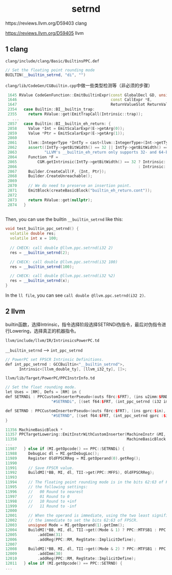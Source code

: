 <h1 align="center">setrnd</h1>
https://reviews.llvm.org/D59403  clang

https://reviews.llvm.org/D59405 llvm



## 1 clang

`clang/include/clang/Basic/BuiltinsPPC.def`

````c++
// Set the floating point rounding mode
BUILTIN(__builtin_setrnd, "di", "")

````



`clang/lib/CodeGen/CGBuiltin.cpp`中做一些类型检测等（非必须的步骤）

```c++
 1645 RValue CodeGenFunction::EmitBuiltinExpr(const GlobalDecl GD, unsigned BuiltinID,
 1646                                         const CallExpr *E,
 1647                                         ReturnValueSlot ReturnValue) {
 2354   case Builtin::BI__builtin_trap:
 2355     return RValue::get(EmitTrapCall(Intrinsic::trap));
   ...
 2857   case Builtin::BI__builtin_eh_return: {
 2858     Value *Int = EmitScalarExpr(E->getArg(0));
 2859     Value *Ptr = EmitScalarExpr(E->getArg(1));
 2860
 2861     llvm::IntegerType *IntTy = cast<llvm::IntegerType>(Int->getType());
 2862     assert((IntTy->getBitWidth() == 32 || IntTy->getBitWidth() == 64) &&
 2863            "LLVM's __builtin_eh_return only supports 32- and 64-bit variants");
 2864     Function *F =
 2865         CGM.getIntrinsic(IntTy->getBitWidth() == 32 ? Intrinsic::eh_return_i32
 2866                                                     : Intrinsic::eh_return_i64);
 2867     Builder.CreateCall(F, {Int, Ptr});
 2868     Builder.CreateUnreachable();
 2869
 2870     // We do need to preserve an insertion point.
 2871     EmitBlock(createBasicBlock("builtin_eh_return.cont"));
 2872
 2873     return RValue::get(nullptr);
 2874   } 
   
```





Then, you can use the builtin `__builtin_setrnd` like this:

```c++
void test_builtin_ppc_setrnd() {
  volatile double res;
  volatile int x = 100;
  
  // CHECK: call double @llvm.ppc.setrnd(i32 2)
  res = __builtin_setrnd(2);

  // CHECK: call double @llvm.ppc.setrnd(i32 100)
  res = __builtin_setrnd(100);

  // CHECK: call double @llvm.ppc.setrnd(i32 %2)
  res = __builtin_setrnd(x);
}
```



In the `ll file`, you can see `call double @llvm.ppc.setrnd(i32 2)`.





## 2 llvm

builtin函数，选择Intrinsic，指令选择阶段选择SETRNDi伪指令，最后对伪指令进行Lowering，选择真正的机器指令。

`llvm/include/llvm/IR/IntrinsicsPowerPC.td`

`__builtin_setrnd`  --> `int_ppc_setrnd`

```c++
// PowerPC set FPSCR Intrinsic Definitions.
def int_ppc_setrnd : GCCBuiltin<"__builtin_setrnd">,
      Intrinsic<[llvm_double_ty], [llvm_i32_ty], []>;
```



`llvm/lib/Target/PowerPC/PPCInstrInfo.td`

```c++
// Set the float rounding mode.
let Uses = [RM], Defs = [RM] in { 
def SETRNDi : PPCCustomInserterPseudo<(outs f8rc:$FRT), (ins u2imm:$RND),
                    "#SETRNDi", [(set f64:$FRT, (int_ppc_setrnd (i32 imm:$RND)))]>;

def SETRND : PPCCustomInserterPseudo<(outs f8rc:$FRT), (ins gprc:$in),
                    "#SETRND", [(set f64:$FRT, (int_ppc_setrnd gprc :$in))]>;
}

```





```c++
11356 MachineBasicBlock *
11357 PPCTargetLowering::EmitInstrWithCustomInserter(MachineInstr &MI,
11358                                                MachineBasicBlock *BB) const {
... 
11987   } else if (MI.getOpcode() == PPC::SETRNDi) {
11988     DebugLoc dl = MI.getDebugLoc();
11989     Register OldFPSCRReg = MI.getOperand(0).getReg();
11990
11991     // Save FPSCR value.
11992     BuildMI(*BB, MI, dl, TII->get(PPC::MFFS), OldFPSCRReg);
11993
11994     // The floating point rounding mode is in the bits 62:63 of FPCSR, and has
11995     // the following settings:
11996     //   00 Round to nearest
11997     //   01 Round to 0
11998     //   10 Round to +inf
11999     //   11 Round to -inf
12000
12001     // When the operand is immediate, using the two least significant bits of
12002     // the immediate to set the bits 62:63 of FPSCR.
12003     unsigned Mode = MI.getOperand(1).getImm();
12004     BuildMI(*BB, MI, dl, TII->get((Mode & 1) ? PPC::MTFSB1 : PPC::MTFSB0))
12005         .addImm(31)
12006         .addReg(PPC::RM, RegState::ImplicitDefine);
12007
12008     BuildMI(*BB, MI, dl, TII->get((Mode & 2) ? PPC::MTFSB1 : PPC::MTFSB0))
12009         .addImm(30)
12010         .addReg(PPC::RM, RegState::ImplicitDefine);
12011   } else if (MI.getOpcode() == PPC::SETRND) {
...

```

